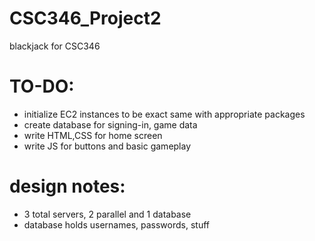 # CSC346_Project2
blackjack for CSC346

 # TO-DO:
<ul>
<li>initialize EC2 instances to be exact same with appropriate packages
<li>create database for signing-in, game data
<li>write HTML,CSS for home screen
<li>write JS for buttons and basic gameplay
</ul>

# design notes:
<ul>
<li>3 total servers, 2 parallel and 1 database
<li>database holds usernames, passwords, stuff
</ul>
